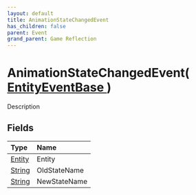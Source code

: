 ```yaml
---
layout: default
title: AnimationStateChangedEvent
has_children: false
parent: Event
grand_parent: Game Reflection
---
```

# AnimationStateChangedEvent( [ EntityEventBase ](/riftbreaker-wiki/docs/game-reflection/events/entity_event_base/) )
Description 

## Fields

| Type | Name |
|:----------|:--------------|
| [Entity](/riftbreaker-wiki/docs/game-reflection/classes/entity/) | Entity |
| [String](/riftbreaker-wiki/docs/game-reflection/components/string/) | OldStateName |
| [String](/riftbreaker-wiki/docs/game-reflection/components/string/) | NewStateName |

